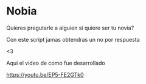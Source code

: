 # Nobia
Quieres pregutarle a alguien si quiere ser tu novia?

Con este script jamas obtendras un no por respuesta


<3 


Aqui el video de como fue desarrollado 

https://youtu.be/EP5-FE2GTk0
